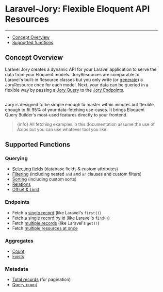 # Laravel-Jory: Flexible Eloquent API Resources

---

- [Concept Overview](#concept-overview)
- [Supported functions](#supported-functions)

<a name="concept-overview"></a>
## Concept Overview
Laravel Jory creates a dynamic API for your Laravel application to serve the data from your Eloquent models.
JoryResources are comparable to Laravel's built-in Resource classes but you only write (or [generate](/{{route}}/{{version}}/generator)) a JoryResource once for each model. Next, your data can be queried in a flexible way by passing a [Jory Query](/{{route}}/{{version}}/query_introduction) to the [Jory Endpoints](/{{route}}/{{version}}/endpoints).

<br>
Jory is designed to be simple enough to master within minutes but flexible enough to fit 95% of your data-fetching use-cases. It brings Eloquent Query Builder's most-used features directly to your frontend.

> {info} All fetching examples in this documentation assume the use of Axios but you can use whatever tool you like.

<a name="supported-functions"></a>
## Supported Functions
### Querying
- [Selecting fields](/{{route}}/{{version}}/query_fields) (database fields & custom attributes)
- [Filtering](/{{route}}/{{version}}/query_filters) (including nested ```and``` and ```or``` clauses and custom filters)
- [Sorting](/{{route}}/{{version}}/query_sorts) (including custom sorts)
- [Relations](/{{route}}/{{version}}/query_relations)
- [Offset & Limit](/{{route}}/{{version}}/query_offset_and_limit)

### Endpoints
- Fetch a [single record](/{{route}}/{{version}}/endpoints#first) (like Laravel's ```first()```)
- Fetch a [single record by id](/{{route}}/{{version}}/endpoints#find) (like Laravel's ```find()```)
- Fetch [multiple records](/{{route}}/{{version}}/endpoints#get) (like Laravel's ```get()```)
- Fetch [multiple resources at once](/{{route}}/{{version}}/endpoints#multiple)

### Aggregates
- [Count](/{{route}}/{{version}}/endpoints#aggregates)
- [Exists](/{{route}}/{{version}}/endpoints#aggregates)

### Metadata
- [Total records](/{{route}}/{{version}}/metadata#total) (for pagination)
- [Query count](/{{route}}/{{version}}/metadata#query-count)
